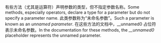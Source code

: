 <span data-ttu-id="c37f6-101">有些方法（尤其是运算符）声明参数的类型，但不指定参数名称。</span><span class="sxs-lookup"><span data-stu-id="c37f6-101">Some methods, especially operators, declare a type for a parameter but do not specify a parameter name.</span></span> <span data-ttu-id="c37f6-102">此类参数称为“未命名参数”。</span><span class="sxs-lookup"><span data-stu-id="c37f6-102">Such a parameter is known as an *unnamed parameter*.</span></span> <span data-ttu-id="c37f6-103">在这些方法的文档中，__unnamed0 占位符表示未命名参数。</span><span class="sxs-lookup"><span data-stu-id="c37f6-103">In the documentation for these methods, the *__unnamed0* placeholder represents the unnamed parameter.</span></span>